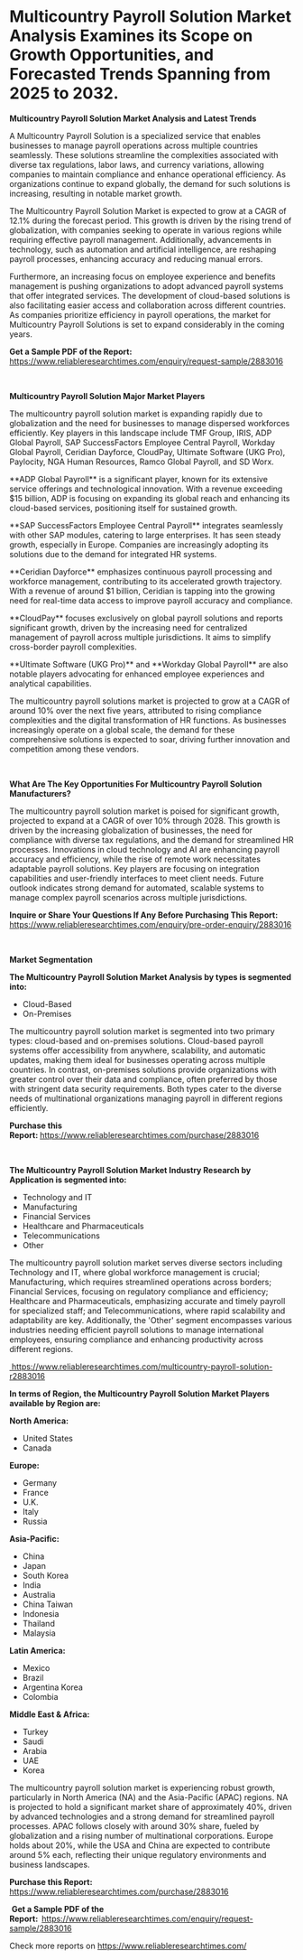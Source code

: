 <p><h1>Multicountry Payroll Solution Market Analysis Examines its Scope on Growth Opportunities, and Forecasted Trends Spanning from 2025 to 2032.</h1></p><p><strong>Multicountry Payroll Solution Market Analysis and Latest Trends</strong></p>
<p><p>A Multicountry Payroll Solution is a specialized service that enables businesses to manage payroll operations across multiple countries seamlessly. These solutions streamline the complexities associated with diverse tax regulations, labor laws, and currency variations, allowing companies to maintain compliance and enhance operational efficiency. As organizations continue to expand globally, the demand for such solutions is increasing, resulting in notable market growth.</p><p>The Multicountry Payroll Solution Market is expected to grow at a CAGR of 12.1% during the forecast period. This growth is driven by the rising trend of globalization, with companies seeking to operate in various regions while requiring effective payroll management. Additionally, advancements in technology, such as automation and artificial intelligence, are reshaping payroll processes, enhancing accuracy and reducing manual errors. </p><p>Furthermore, an increasing focus on employee experience and benefits management is pushing organizations to adopt advanced payroll systems that offer integrated services. The development of cloud-based solutions is also facilitating easier access and collaboration across different countries. As companies prioritize efficiency in payroll operations, the market for Multicountry Payroll Solutions is set to expand considerably in the coming years.</p></p>
<p><strong>Get a Sample PDF of the Report:&nbsp;</strong> <a href="https://www.reliableresearchtimes.com/enquiry/request-sample/2883016?utm_campaign=2210&utm_medium=2&utm_source=Github&utm_content=ia&utm_term=13032025&utm_id=multicountry-payroll-solution">https://www.reliableresearchtimes.com/enquiry/request-sample/2883016</a></p>
<p>&nbsp;</p>
<p><strong>Multicountry Payroll Solution Major Market Players</strong></p>
<p><p>The multicountry payroll solution market is expanding rapidly due to globalization and the need for businesses to manage dispersed workforces efficiently. Key players in this landscape include TMF Group, IRIS, ADP Global Payroll, SAP SuccessFactors Employee Central Payroll, Workday Global Payroll, Ceridian Dayforce, CloudPay, Ultimate Software (UKG Pro), Paylocity, NGA Human Resources, Ramco Global Payroll, and SD Worx.</p><p>**ADP Global Payroll** is a significant player, known for its extensive service offerings and technological innovation. With a revenue exceeding $15 billion, ADP is focusing on expanding its global reach and enhancing its cloud-based services, positioning itself for sustained growth.</p><p>**SAP SuccessFactors Employee Central Payroll** integrates seamlessly with other SAP modules, catering to large enterprises. It has seen steady growth, especially in Europe. Companies are increasingly adopting its solutions due to the demand for integrated HR systems.</p><p>**Ceridian Dayforce** emphasizes continuous payroll processing and workforce management, contributing to its accelerated growth trajectory. With a revenue of around $1 billion, Ceridian is tapping into the growing need for real-time data access to improve payroll accuracy and compliance.</p><p>**CloudPay** focuses exclusively on global payroll solutions and reports significant growth, driven by the increasing need for centralized management of payroll across multiple jurisdictions. It aims to simplify cross-border payroll complexities.</p><p>**Ultimate Software (UKG Pro)** and **Workday Global Payroll** are also notable players advocating for enhanced employee experiences and analytical capabilities.</p><p>The multicountry payroll solutions market is projected to grow at a CAGR of around 10% over the next five years, attributed to rising compliance complexities and the digital transformation of HR functions. As businesses increasingly operate on a global scale, the demand for these comprehensive solutions is expected to soar, driving further innovation and competition among these vendors.</p></p>
<p>&nbsp;</p>
<p><strong>What Are The Key Opportunities For Multicountry Payroll Solution Manufacturers?</strong></p>
<p><p>The multicountry payroll solution market is poised for significant growth, projected to expand at a CAGR of over 10% through 2028. This growth is driven by the increasing globalization of businesses, the need for compliance with diverse tax regulations, and the demand for streamlined HR processes. Innovations in cloud technology and AI are enhancing payroll accuracy and efficiency, while the rise of remote work necessitates adaptable payroll solutions. Key players are focusing on integration capabilities and user-friendly interfaces to meet client needs. Future outlook indicates strong demand for automated, scalable systems to manage complex payroll scenarios across multiple jurisdictions.</p></p>
<p><strong>Inquire or Share Your Questions If Any Before Purchasing This Report:</strong> <a href="https://www.reliableresearchtimes.com/enquiry/pre-order-enquiry/2883016?utm_campaign=2210&utm_medium=2&utm_source=Github&utm_content=ia&utm_term=13032025&utm_id=multicountry-payroll-solution">https://www.reliableresearchtimes.com/enquiry/pre-order-enquiry/2883016</a></p>
<p>&nbsp;</p>
<p><strong>Market Segmentation</strong></p>
<p><strong>The Multicountry Payroll Solution Market Analysis by types is segmented into:</strong></p>
<p><ul><li>Cloud-Based</li><li>On-Premises</li></ul></p>
<p><p>The multicountry payroll solution market is segmented into two primary types: cloud-based and on-premises solutions. Cloud-based payroll systems offer accessibility from anywhere, scalability, and automatic updates, making them ideal for businesses operating across multiple countries. In contrast, on-premises solutions provide organizations with greater control over their data and compliance, often preferred by those with stringent data security requirements. Both types cater to the diverse needs of multinational organizations managing payroll in different regions efficiently.</p></p>
<p><strong>Purchase this Report:&nbsp;</strong><a href="https://www.reliableresearchtimes.com/purchase/2883016?utm_campaign=2210&utm_medium=2&utm_source=Github&utm_content=ia&utm_term=13032025&utm_id=multicountry-payroll-solution">https://www.reliableresearchtimes.com/purchase/2883016</a></p>
<p>&nbsp;</p>
<p><strong>The Multicountry Payroll Solution Market Industry Research by Application is segmented into:</strong></p>
<p><ul><li>Technology and IT</li><li>Manufacturing</li><li>Financial Services</li><li>Healthcare and Pharmaceuticals</li><li>Telecommunications</li><li>Other</li></ul></p>
<p><p>The multicountry payroll solution market serves diverse sectors including Technology and IT, where global workforce management is crucial; Manufacturing, which requires streamlined operations across borders; Financial Services, focusing on regulatory compliance and efficiency; Healthcare and Pharmaceuticals, emphasizing accurate and timely payroll for specialized staff; and Telecommunications, where rapid scalability and adaptability are key. Additionally, the 'Other' segment encompasses various industries needing efficient payroll solutions to manage international employees, ensuring compliance and enhancing productivity across different regions.</p></p>
<p><a href="https://www.reliableresearchtimes.com/multicountry-payroll-solution-r2883016?utm_campaign=2210&utm_medium=2&utm_source=Github&utm_content=ia&utm_term=13032025&utm_id=multicountry-payroll-solution">&nbsp;https://www.reliableresearchtimes.com/multicountry-payroll-solution-r2883016</a></p>
<p><strong>In terms of Region, the Multicountry Payroll Solution Market Players available by Region are:</strong></p>
<p>
    <p> <strong> North America: </strong>
        <ul>
            <li>United States</li>
            <li>Canada</li>
        </ul>
        </p> 
    <p> <strong> Europe: </strong>
        <ul>
            <li>Germany</li>
            <li>France</li>
            <li>U.K.</li>
            <li>Italy</li>
            <li>Russia</li>
        </ul>
        </p> 
    <p> <strong> Asia-Pacific: </strong>
        <ul>
            <li>China</li>
            <li>Japan</li>
            <li>South Korea</li>
            <li>India</li>
            <li>Australia</li>
            <li>China Taiwan</li>
            <li>Indonesia</li>
            <li>Thailand</li>
            <li>Malaysia</li>
        </ul>
        </p> 
    <p> <strong> Latin America: </strong>
        <ul>
            <li>Mexico</li>
            <li>Brazil</li>
            <li>Argentina Korea</li>
            <li>Colombia</li>
        </ul>
        </p> 
    <p> <strong> Middle East & Africa: </strong>
        <ul>
            <li>Turkey</li>
            <li>Saudi</li>
            <li>Arabia</li>
            <li>UAE</li>
            <li>Korea</li>
        </ul>
    </p>
    </p>
<p><p>The multicountry payroll solution market is experiencing robust growth, particularly in North America (NA) and the Asia-Pacific (APAC) regions. NA is projected to hold a significant market share of approximately 40%, driven by advanced technologies and a strong demand for streamlined payroll processes. APAC follows closely with around 30% share, fueled by globalization and a rising number of multinational corporations. Europe holds about 20%, while the USA and China are expected to contribute around 5% each, reflecting their unique regulatory environments and business landscapes.</p></p>
<p><strong>Purchase this Report: </strong><a href="https://www.reliableresearchtimes.com/purchase/2883016?utm_campaign=2210&utm_medium=2&utm_source=Github&utm_content=ia&utm_term=13032025&utm_id=multicountry-payroll-solution">https://www.reliableresearchtimes.com/purchase/2883016</a></p>
<p>&nbsp;<strong>Get a Sample PDF of the Report:&nbsp;&nbsp;</strong><a href="https://www.reliableresearchtimes.com/enquiry/request-sample/2883016?utm_campaign=2210&utm_medium=2&utm_source=Github&utm_content=ia&utm_term=13032025&utm_id=multicountry-payroll-solution">https://www.reliableresearchtimes.com/enquiry/request-sample/2883016</a></p>
<p><strong></strong></p>
<p>Check more reports on <a href="https://www.reliableresearchtimes.com/?utm_campaign=2210&utm_medium=2&utm_source=Github&utm_content=ia&utm_term=13032025&utm_id=multicountry-payroll-solution">https://www.reliableresearchtimes.com/</a></p>